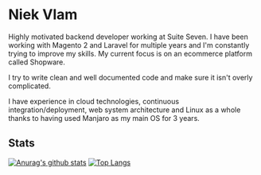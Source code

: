 # Niek Vlam

Highly motivated backend developer working at Suite Seven. I have been working with Magento 2 and Laravel for multiple years and I'm constantly trying to improve my skills. My current focus is on an ecommerce platform called Shopware.

I try to write clean and well documented code and make sure it isn't overly complicated.

I have experience in cloud technologies, continuous integration/deployment, web system architecture and Linux as a whole thanks to having used Manjaro as my main OS for 3 years.

## Stats
[![Anurag's github stats](https://github-readme-stats.vercel.app/api?username=Alphaegen&show_icons=true&line_height=27&count_private=true&title_color=ffffff&text_color=c9cacc&icon_color=2bbc8a&bg_color=1d1f21&hide_border=true&count_private=true)](https://github.com/Alphaegen/Alphaegen)
[![Top Langs](https://github-readme-stats.vercel.app/api/top-langs/?username=Alphaegen&show_icons=true&line_height=27&count_private=true&title_color=ffffff&text_color=c9cacc&icon_color=2bbc8a&bg_color=1d1f21&hide_border=true&count_private=true)](https://github.com/Alphaegen/Alphaegen)


<!-- links to your social media accounts -->

[1]: https://twitter.com/Alphaegen
[2]: https://github.com/Alphaegen
[3]: https://www.linkedin.com/in/niekvlam/
[4]: https://www.instagram.com/alphaegen/
[5]: https://www.facebook.com/Alphaegen/
